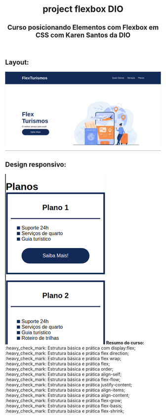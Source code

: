 <h1 align="center"> project flexbox DIO</h1>
<h2 align="center">Curso posicionando Elementos com Flexbox em CSS com Karen Santos da DIO</h2>
<br>
<h2>Layout:</h2>
<img src="flex-projeto/img-flex-turismo.png"/>
<br>
<h2>Design responsivo:</h2>
<img src="flex-projeto/img-flex-turismo-design-responsivo.png"/>
<strong>Resumo do curso:</strong><br>
:heavy_check_mark: Estrutura básica e prática com display:flex;<br>
:heavy_check_mark: Estrutura básica e prática flex direction;<br>
:heavy_check_mark: Estrutura básica e prática flex wrap;<br>
:heavy_check_mark: Estrutura básica e prática flex;<br>
:heavy_check_mark: Estrutura básica e prática order;<br>
:heavy_check_mark: Estrutura básica e prática align-self;<br>
:heavy_check_mark: Estrutura básica e prática flex-flow;<br>
:heavy_check_mark: Estrutura básica e prática justify-content;<br>
:heavy_check_mark: Estrutura básica e prática align-items;<br>
:heavy_check_mark: Estrutura básica e prática align-content;<br>
:heavy_check_mark: Estrutura básica e prática flex-grow;<br>
:heavy_check_mark: Estrutura básica e prática flex-basis;<br>
:heavy_check_mark: Estrutura básica e prática flex-shrink;<br>

